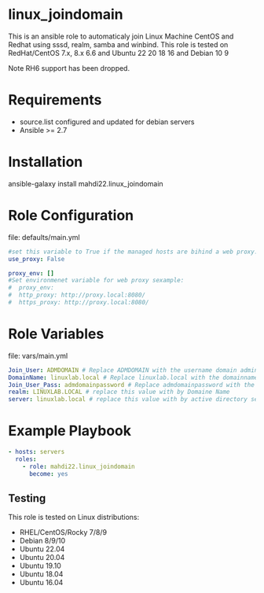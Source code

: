 <h1>linux_joindomain</h1>
This is an ansible role to automaticaly join Linux Machine CentOS and Redhat using sssd, realm, samba and winbind. This role is tested on RedHat/CentOS 7.x, 8.x 6.6 and Ubuntu 22 20 18 16 and Debian 10 9

Note RH6 support has been dropped.

# Requirements

- source.list configured and updated for debian servers
- Ansible >= 2.7

# Installation

ansible-galaxy install mahdi22.linux_joindomain

# Role Configuration

file: defaults/main.yml
```yaml
#set this variable to True if the managed hosts are bihind a web proxy... default False
use_proxy: False
```
```yaml
proxy_env: []
#Set environmenet variable for web proxy sexample:
#  proxy_env:
#  http_proxy: http://proxy.local:8080/
#  https_proxy: http://proxy.local:8080/
```

# Role Variables

file: vars/main.yml
```yaml
Join_User: ADMDOMAIN # Replace ADMDOMAIN with the username domain admin
DomainName: linuxlab.local # Replace linuxlab.local with the domainname
Join_User_Pass: admdomainpassword # Replace admdomainpassword with the username domain admin password
realm: LINUXLAB.LOCAL # replace this value with by Domaine Name
server: linuxlab.local # replace this value with by active directory server
```
   
 # Example Playbook
```yaml
- hosts: servers
  roles:
    - role: mahdi22.linux_joindomain
      become: yes
```

## Testing

This role is tested on Linux distributions:

- RHEL/CentOS/Rocky 7/8/9
- Debian 8/9/10
- Ubuntu 22.04
- Ubuntu 20.04
- Ubuntu 19.10
- Ubuntu 18.04
- Ubuntu 16.04
